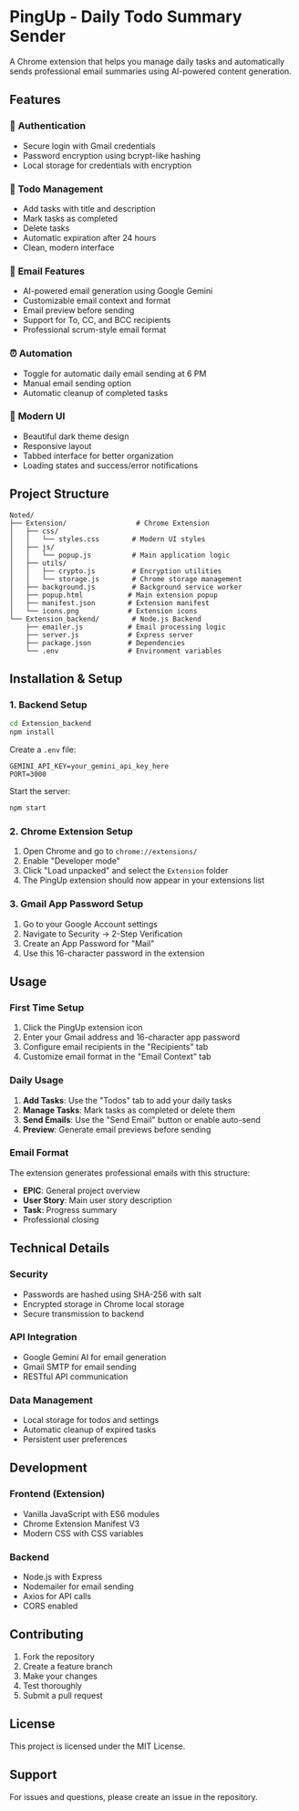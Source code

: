 # PingUp - Daily Todo Summary Sender

A Chrome extension that helps you manage daily tasks and automatically sends professional email summaries using AI-powered content generation.

## Features

### 🔐 **Authentication**
- Secure login with Gmail credentials
- Password encryption using bcrypt-like hashing
- Local storage for credentials with encryption

### 📝 **Todo Management**
- Add tasks with title and description
- Mark tasks as completed
- Delete tasks
- Automatic expiration after 24 hours
- Clean, modern interface

### 📧 **Email Features**
- AI-powered email generation using Google Gemini
- Customizable email context and format
- Email preview before sending
- Support for To, CC, and BCC recipients
- Professional scrum-style email format

### ⏰ **Automation**
- Toggle for automatic daily email sending at 6 PM
- Manual email sending option
- Automatic cleanup of completed tasks

### 🎨 **Modern UI**
- Beautiful dark theme design
- Responsive layout
- Tabbed interface for better organization
- Loading states and success/error notifications

## Project Structure

```
Noted/
├── Extension/                 # Chrome Extension
│   ├── css/
│   │   └── styles.css        # Modern UI styles
│   ├── js/
│   │   └── popup.js          # Main application logic
│   ├── utils/
│   │   ├── crypto.js         # Encryption utilities
│   │   └── storage.js        # Chrome storage management
│   ├── background.js         # Background service worker
│   ├── popup.html           # Main extension popup
│   ├── manifest.json        # Extension manifest
│   └── icons.png            # Extension icons
└── Extension_backend/        # Node.js Backend
    ├── emailer.js           # Email processing logic
    ├── server.js            # Express server
    ├── package.json         # Dependencies
    └── .env                 # Environment variables
```

## Installation & Setup

### 1. Backend Setup

```bash
cd Extension_backend
npm install
```

Create a `.env` file:
```env
GEMINI_API_KEY=your_gemini_api_key_here
PORT=3000
```

Start the server:
```bash
npm start
```

### 2. Chrome Extension Setup

1. Open Chrome and go to `chrome://extensions/`
2. Enable "Developer mode"
3. Click "Load unpacked" and select the `Extension` folder
4. The PingUp extension should now appear in your extensions list

### 3. Gmail App Password Setup

1. Go to your Google Account settings
2. Navigate to Security → 2-Step Verification
3. Create an App Password for "Mail"
4. Use this 16-character password in the extension

## Usage

### First Time Setup
1. Click the PingUp extension icon
2. Enter your Gmail address and 16-character app password
3. Configure email recipients in the "Recipients" tab
4. Customize email format in the "Email Context" tab

### Daily Usage
1. **Add Tasks**: Use the "Todos" tab to add your daily tasks
2. **Manage Tasks**: Mark tasks as completed or delete them
3. **Send Emails**: Use the "Send Email" button or enable auto-send
4. **Preview**: Generate email previews before sending

### Email Format
The extension generates professional emails with this structure:
- **EPIC**: General project overview
- **User Story**: Main user story description
- **Task**: Progress summary
- Professional closing

## Technical Details

### Security
- Passwords are hashed using SHA-256 with salt
- Encrypted storage in Chrome local storage
- Secure transmission to backend

### API Integration
- Google Gemini AI for email generation
- Gmail SMTP for email sending
- RESTful API communication

### Data Management
- Local storage for todos and settings
- Automatic cleanup of expired tasks
- Persistent user preferences

## Development

### Frontend (Extension)
- Vanilla JavaScript with ES6 modules
- Chrome Extension Manifest V3
- Modern CSS with CSS variables

### Backend
- Node.js with Express
- Nodemailer for email sending
- Axios for API calls
- CORS enabled

## Contributing

1. Fork the repository
2. Create a feature branch
3. Make your changes
4. Test thoroughly
5. Submit a pull request

## License

This project is licensed under the MIT License.

## Support

For issues and questions, please create an issue in the repository. 
